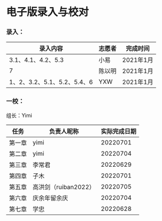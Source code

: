 # 电子版录入与校对

### 录入：

| 录入内容                    | 志愿者 | 完成时间  |
| --------------------------- | ------ | --------- |
| 3.1、4.1、4.2、5.3          | 小易   | 2021年1月 |
| 7                           | 陈以明 | 2021年1月 |
| 1、2、3.2、5.1、5.2、5.4、6 | YXW    | 2021年1月 |

### 一校：

组长：Yimi

| 任务   | 负责人昵称   | 实际完成日期 |
| ------ | ------------ | ------------ |
| 第一章 | yimi         | 20220701     |
| 第二章 | yimi         | 20220704     |
| 第三章 | 李常君       | 20220629     |
| 第四章 | 子木         | 20220701     |
| 第五章 | 高洪剑（ruiban2022）| 20220705     |
| 第六章 | 庆余年留余庆 | 20220704     |
| 第七章 | 学忠         | 20220628     |